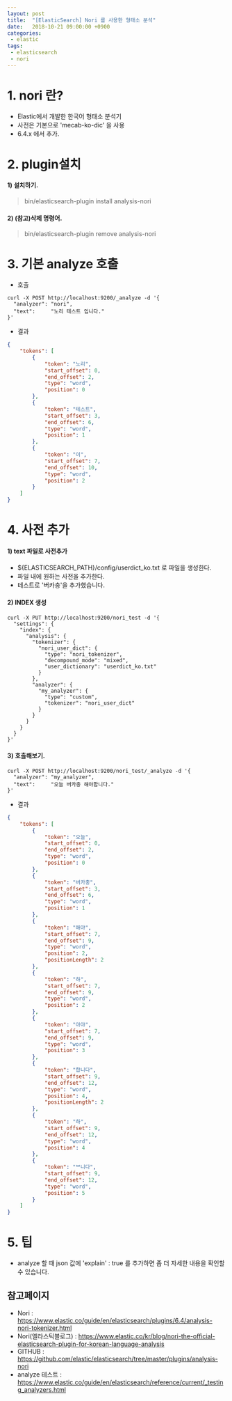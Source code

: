```yaml
---
layout: post
title:  "[ElasticSearch] Nori 를 사용한 형태소 분석"
date:   2018-10-21 09:00:00 +0900
categories:
 - elastic
tags: 
 - elasticsearch
 - nori
---
```


# 1. nori 란?
- Elastic에서 개발한 한국어 형태소 분석기
- 사전은 기본으로 'mecab-ko-dic' 을 사용
- 6.4.x 에서 추가.

# 2. plugin설치
#### 1) 설치하기.

> bin/elasticsearch-plugin install analysis-nori

#### 2) (참고)삭제 명령어.

> bin/elasticsearch-plugin remove analysis-nori

# 3. 기본 analyze 호출
- 호출

```
curl -X POST http://localhost:9200/_analyze -d '{
  "analyzer": "nori",
  "text":     "노리 테스트 입니다."
}'
```

- 결과

```json
{
    "tokens": [
        {
            "token": "노리",
            "start_offset": 0,
            "end_offset": 2,
            "type": "word",
            "position": 0
        },
        {
            "token": "테스트",
            "start_offset": 3,
            "end_offset": 6,
            "type": "word",
            "position": 1
        },
        {
            "token": "이",
            "start_offset": 7,
            "end_offset": 10,
            "type": "word",
            "position": 2
        }
    ]
}
```

# 4. 사전 추가
#### 1) text 파일로 사전추가
- ${ELASTICSEARCH_PATH}/config/userdict_ko.txt 로 파일을 생성한다.
- 파일 내에 원하는 사전을 추가한다.
- 테스트로 '버카충'을 추가했습니다.

#### 2) INDEX 생성

```
curl -X PUT http://localhost:9200/nori_test -d '{
  "settings": {
    "index": {
      "analysis": {
        "tokenizer": {
          "nori_user_dict": {
            "type": "nori_tokenizer",
            "decompound_mode": "mixed",
            "user_dictionary": "userdict_ko.txt"
          }
        },
        "analyzer": {
          "my_analyzer": {
            "type": "custom",
            "tokenizer": "nori_user_dict"
          }
        }
      }
    }
  }
}'
```

#### 3) 호출해보기.

```
curl -X POST http://localhost:9200/nori_test/_analyze -d '{
  "analyzer": "my_analyzer",
  "text":     "오늘 버카충 해야합니다."
}'
```

- 결과

```json
{
    "tokens": [
        {
            "token": "오늘",
            "start_offset": 0,
            "end_offset": 2,
            "type": "word",
            "position": 0
        },
        {
            "token": "버카충",
            "start_offset": 3,
            "end_offset": 6,
            "type": "word",
            "position": 1
        },
        {
            "token": "해야",
            "start_offset": 7,
            "end_offset": 9,
            "type": "word",
            "position": 2,
            "positionLength": 2
        },
        {
            "token": "하",
            "start_offset": 7,
            "end_offset": 9,
            "type": "word",
            "position": 2
        },
        {
            "token": "아야",
            "start_offset": 7,
            "end_offset": 9,
            "type": "word",
            "position": 3
        },
        {
            "token": "합니다",
            "start_offset": 9,
            "end_offset": 12,
            "type": "word",
            "position": 4,
            "positionLength": 2
        },
        {
            "token": "하",
            "start_offset": 9,
            "end_offset": 12,
            "type": "word",
            "position": 4
        },
        {
            "token": "ᄇ니다",
            "start_offset": 9,
            "end_offset": 12,
            "type": "word",
            "position": 5
        }
    ]
}
```

# 5. 팁
- analyze 할 때 json 값에 'explain' : true 를 추가하면 좀 더 자세한 내용을 확인할 수 있습니다.

## 참고페이지
- Nori : https://www.elastic.co/guide/en/elasticsearch/plugins/6.4/analysis-nori-tokenizer.html
- Nori(엘라스틱블로그) : https://www.elastic.co/kr/blog/nori-the-official-elasticsearch-plugin-for-korean-language-analysis
- GITHUB : https://github.com/elastic/elasticsearch/tree/master/plugins/analysis-nori
- analyze 테스트 : https://www.elastic.co/guide/en/elasticsearch/reference/current/_testing_analyzers.html